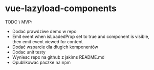 # vue-lazyload-components

TODO \ MVP:
- Dodać prawdziwe demo w repo
- Emit event when isLoadedProp set to true and component is visible, then emit event viewed for content
- Dodać wsparcie dla długich komponentów
- Dodac unit testy
- Wyniesc repo na github z jakims README.md
- Opublikowac paczke na npm
